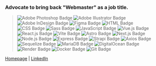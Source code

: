 ### Advocate to bring back "Webmaster" as a job title.

> ![Adobe Photoshop Badge](https://img.shields.io/badge/Photoshop-31A8FF?logo=adobephotoshop&logoColor=fff&style=flat-square) 
> ![Adobe Illustrator Badge](https://img.shields.io/badge/Illustrator-FF9A00?logo=adobeillustrator&logoColor=fff&style=flat-square)
> ![Adobe InDesign Badge](https://img.shields.io/badge/InDesign-FF3366?logo=adobeindesign&logoColor=fff&style=flat-square)
> ![Figma Badge](https://img.shields.io/badge/Figma-F24E1E?logo=figma&logoColor=fff&style=flat-square) 
> ![HTML Badge](https://img.shields.io/badge/HTML-E34F26?logo=html5&logoColor=fff&style=flat-square) 
> ![CSS Badge](https://img.shields.io/badge/CSS-1572B6?logo=css3&logoColor=fff&style=flat-square)
> ![Sass Badge](https://img.shields.io/badge/Sass-C69?logo=sass&logoColor=fff&style=flat-square)
> ![JavaScript Badge](https://img.shields.io/badge/JavaScript-F7DF1E?logo=javascript&logoColor=000&style=flat-square)
> ![Vue.js Badge](https://img.shields.io/badge/Vue.js-4FC08D?logo=vuedotjs&logoColor=fff&style=flat-square)
> ![React.js Badge](https://img.shields.io/badge/React.js-61DAFB?logo=react&logoColor=000&style=flat-square)
> ![Vite Badge](https://img.shields.io/badge/Vite-646CFF?logo=vite&logoColor=fff&style=flat-square)
> ![Astro Badge](https://img.shields.io/badge/Astro-BC52EE?logo=astro&logoColor=fff&style=flat-square)
> ![Next.js Badge](https://img.shields.io/badge/Next.js-000000?logo=nextdotjs&logoColor=fff&style=flat-square)
> ![Node.js Badge](https://img.shields.io/badge/Node.js-393?logo=nodedotjs&logoColor=fff&style=flat-square)
> ![Express Badge](https://img.shields.io/badge/Express-000?logo=express&logoColor=fff&style=flat-square)
> ![Strapi Badge](https://img.shields.io/badge/Strapi-2F2E8B?logo=strapi&logoColor=fff&style=flat-square)
> ![Axios Badge](https://img.shields.io/badge/Axios-5A29E4?logo=axios&logoColor=fff&style=flat-square)
> ![Sequelize Badge](https://img.shields.io/badge/Sequelize-52B0E7?logo=sequelize&logoColor=fff&style=flat-square)
> ![MariaDB Badge](https://img.shields.io/badge/MariaDB-003545?logo=mariadb&logoColor=fff&style=flat-square)
> ![DigitalOcean Badge](https://img.shields.io/badge/DigitalOcean-0080FF?logo=digitalocean&logoColor=fff&style=flat-square)
> ![Render Badge](https://img.shields.io/badge/Render-46E3B7?logo=render&logoColor=fff&style=flat-square)
> ![Docker Badge](https://img.shields.io/badge/Docker-2496ED?logo=docker&logoColor=fff&style=flat-square)
> ![Git Badge](https://img.shields.io/badge/Git-F05032?logo=git&logoColor=fff&style=flat-square)

[Homepage](https://ginazampino.com/) | [LinkedIn](https://www.linkedin.com/in/ginazampino/)

